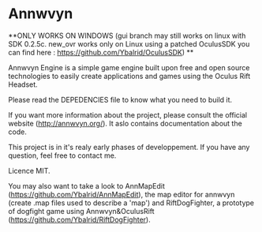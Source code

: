 Annwvyn
=======

**ONLY WORKS ON WINDOWS (gui branch may still works on linux with SDK 0.2.5c. new_ovr works only on Linux using a patched OculusSDK you can find here : https://github.com/Ybalrid/OculusSDK) **

Annwvyn Engine is a simple game engine built upon free and open source technologies to easily create applications and games using the Oculus Rift Headset.

Please read the DEPEDENCIES file to know what you need to build it.

If you want more information about the project, please consult the official website (http://annwvyn.org/). It aslo contains documentation about the code.

This project is in it's realy early phases of developpement. If you have any question, feel free to contact me.

Licence MIT.

You may also want to take a look to AnnMapEdit (https://github.com/Ybalrid/AnnMapEdit), the map editor for annwvyn (create .map files used to describe a 'map') and RiftDogFighter, a prototype of dogfight game using Annwvyn&OculusRift (https://github.com/Ybalrid/RiftDogFighter).



